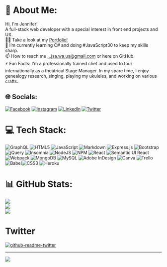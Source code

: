 # 💫 About Me:
Hi, I'm Jennifer!<br>A full-stack web developer with a special interest in front end projects and UX.<br>
👨‍💻 Take a look at my [Portfolio!](https://portfolio-jah.herokuapp.com/)<br>🌱 I’m currently learning C# and doing #JavaScript30 to keep my skills sharp.<br>📫 How to reach me ...jsa.wa.us@gmail.com or here on GitHub.<br>⚡ Fun Facts: I'm a professionally trained chef and used to tour internationally as a theatrical Stage Manager. In my spare time, I enjoy genealogy research, singing, playing my ukuleles, and working on various crafts.<br>


## 🌐 Socials:
[![Facebook](https://img.shields.io/badge/Facebook-%231877F2.svg?logo=Facebook&logoColor=white)](https://facebook.com/jenniferalexanderhill) [![Instagram](https://img.shields.io/badge/Instagram-%23E4405F.svg?logo=Instagram&logoColor=white)](https://instagram.com/whimsyclicks) [![LinkedIn](https://img.shields.io/badge/LinkedIn-%230077B5.svg?logo=linkedin&logoColor=white)](https://linkedin.com/in/jennifer-alexander-hill) [![Twitter](https://img.shields.io/badge/Twitter-%231DA1F2.svg?logo=Twitter&logoColor=white)](https://twitter.com/JSAH2000) 

# 💻 Tech Stack:
![GraphQL](https://img.shields.io/badge/-GraphQL-E10098?style=for-the-badge&logo=graphql&logoColor=white) ![HTML5](https://img.shields.io/badge/html5-%23E34F26.svg?style=for-the-badge&logo=html5&logoColor=white) ![JavaScript](https://img.shields.io/badge/javascript-%23323330.svg?style=for-the-badge&logo=javascript&logoColor=%23F7DF1E) ![Markdown](https://img.shields.io/badge/markdown-%23000000.svg?style=for-the-badge&logo=markdown&logoColor=white) ![Express.js](https://img.shields.io/badge/express.js-%23404d59.svg?style=for-the-badge&logo=express&logoColor=%2361DAFB) ![Bootstrap](https://img.shields.io/badge/bootstrap-%23563D7C.svg?style=for-the-badge&logo=bootstrap&logoColor=white) ![jQuery](https://img.shields.io/badge/jquery-%230769AD.svg?style=for-the-badge&logo=jquery&logoColor=white) ![Insomnia](https://img.shields.io/badge/Insomnia-black?style=for-the-badge&logo=insomnia&logoColor=5849BE) ![NodeJS](https://img.shields.io/badge/node.js-6DA55F?style=for-the-badge&logo=node.js&logoColor=white) ![NPM](https://img.shields.io/badge/NPM-%23000000.svg?style=for-the-badge&logo=npm&logoColor=white) ![React](https://img.shields.io/badge/react-%2320232a.svg?style=for-the-badge&logo=react&logoColor=%2361DAFB) ![Semantic UI React](https://img.shields.io/badge/Semantic%20UI%20React-%2335BDB2.svg?style=for-the-badge&logo=SemanticUIReact&logoColor=white) ![Webpack](https://img.shields.io/badge/webpack-%238DD6F9.svg?style=for-the-badge&logo=webpack&logoColor=black) ![MongoDB](https://img.shields.io/badge/MongoDB-%234ea94b.svg?style=for-the-badge&logo=mongodb&logoColor=white) ![MySQL](https://img.shields.io/badge/mysql-%2300f.svg?style=for-the-badge&logo=mysql&logoColor=white) ![Adobe InDesign](https://img.shields.io/badge/Adobe%20InDesign-49021F?style=for-the-badge&logo=adobeindesign&logoColor=white) ![Canva](https://img.shields.io/badge/Canva-%2300C4CC.svg?style=for-the-badge&logo=Canva&logoColor=white) ![Trello](https://img.shields.io/badge/Trello-%23026AA7.svg?style=for-the-badge&logo=Trello&logoColor=white) ![Babel](https://img.shields.io/badge/Babel-F9DC3e?style=for-the-badge&logo=babel&logoColor=black)![CSS3](https://img.shields.io/badge/css3-%231572B6.svg?style=for-the-badge&logo=css3&logoColor=white) ![Heroku](https://img.shields.io/badge/heroku-%23430098.svg?style=for-the-badge&logo=heroku&logoColor=white)
# 📊 GitHub Stats:
![](https://github-readme-stats.vercel.app/api?username=jsalexan&theme=swift&hide_border=false&include_all_commits=false&count_private=false)<br/>
![](https://github-readme-streak-stats.herokuapp.com/?user=jsalexan&theme=blue-green)<br/>
![](https://github-readme-stats.vercel.app/api/top-langs/?username=jsalexan&theme=swift&hide_border=false&include_all_commits=false&count_private=false&layout=compact)

# Twitter
[![github-readme-twitter](https://github-readme-twitter.gazf.vercel.app/api?id=JSAH2000)](https://github.com/JSAH2000/github-readme-twitter)

---
[![](https://visitcount.itsvg.in/api?id=jsalexan&icon=0&color=3)](https://visitcount.itsvg.in)


<!-- Proudly created with GPRM ( https://gprm.itsvg.in ) -->
